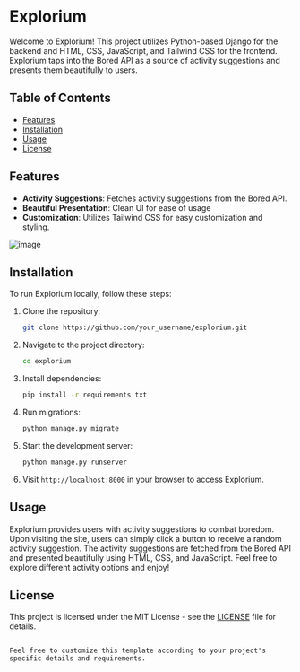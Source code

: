 
# Explorium

Welcome to Explorium! This project utilizes Python-based Django for the backend and HTML, CSS, JavaScript, and Tailwind CSS for the frontend. Explorium taps into the Bored API as a source of activity suggestions and presents them beautifully to users.

## Table of Contents

- [Features](#features)
- [Installation](#installation)
- [Usage](#usage)
- [License](#license)

## Features

- **Activity Suggestions**: Fetches activity suggestions from the Bored API.
- **Beautiful Presentation**: Clean UI for ease of usage
- **Customization**: Utilizes Tailwind CSS for easy customization and styling.

![image](https://github.com/lsvishaal/Explorium/assets/62366204/177ffc64-f098-4368-8531-2b621e672a03)


## Installation

To run Explorium locally, follow these steps:

1. Clone the repository:

   ```bash
   git clone https://github.com/your_username/explorium.git
   ```

2. Navigate to the project directory:

   ```bash
   cd explorium
   ```

3. Install dependencies:

   ```bash
   pip install -r requirements.txt
   ```

4. Run migrations:

   ```bash
   python manage.py migrate
   ```

5. Start the development server:

   ```bash
   python manage.py runserver
   ```

6. Visit `http://localhost:8000` in your browser to access Explorium.

## Usage

Explorium provides users with activity suggestions to combat boredom. Upon visiting the site, users can simply click a button to receive a random activity suggestion. The activity suggestions are fetched from the Bored API and presented beautifully using HTML, CSS, and JavaScript. Feel free to explore different activity options and enjoy!


## License

This project is licensed under the MIT License - see the [LICENSE](LICENSE) file for details.
```

Feel free to customize this template according to your project's specific details and requirements.
